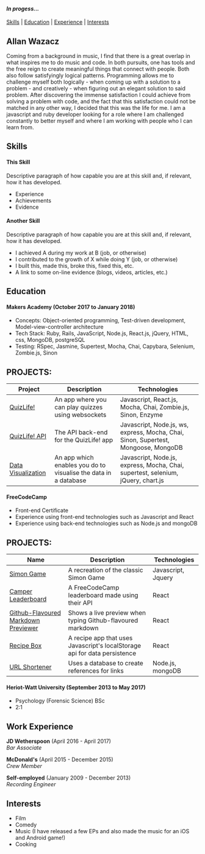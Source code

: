 #### *In progess...*

[Skills](#skills) | [Education](#education) | [Experience](#experience) | [Interests](#interests)

## Allan Wazacz

Coming from a background in music, I find that there is a great overlap in what inspires me to do music and code. In both pursuits, one has tools and the free reign to create meaningful things that connect with people. Both also follow satisfyingly logical patterns. Programming allows me to challenge myself both logically - when coming up with a solution to a problem - and creatively - when figuring out an elegant solution to said problem. After discovering the immense satisfaction I could achieve from solving a problem with code, and the fact that this satisfaction could not be matched in any other way, I decided that this was the life for me. I am a javascript and ruby developer looking for a role where I am challenged constantly to better myself and where I am working with people who I can learn from.

## <a name="skills">Skills</a>

#### This Skill

Descriptive paragraph of how capable you are at this skill and, if relevant, how it has developed.

- Experience
- Achievements
- Evidence

#### Another Skill

Descriptive paragraph of how capable you are at this skill and, if relevant, how it has developed.

- I achieved A during my work at B (job, or otherwise)
- I contributed to the growth of X while doing Y (job, or otherwise)
- I built this, made this, broke this, fixed this, etc.
- A link to some on-line evidence (blogs, videos, articles, etc.)

## <a name="education">Education</a>

#### Makers Academy (October 2017 to January 2018)

- Concepts: Object-oriented programming, Test-driven development, Model-view-controller architecture
- Tech Stack: Ruby, Rails, JavaScript, Node.js, React.js, jQuery, HTML, css, MongoDB, postgreSQL
- Testing: RSpec, Jasmine, Supertest, Mocha, Chai, Capybara, Selenium, Zombie.js, Sinon

## PROJECTS:

| Project | Description | Technologies |
| --- | --- | --- |
| [QuizLife!](https://github.com/cazwazacz/pub-quiz-app) | An app where you can play quizzes using websockets | Javascript, React.js, Mocha, Chai, Zombie.js, Sinon, Enzyme |
| [QuizLife! API](https://github.com/cazwazacz/pub-quiz-api) | The API back-end for the QuizLife! app | Javascript, Node.js, ws, express, Mocha, Chai, Sinon, Supertest, Mongoose, MongoDB |
| [Data Visualization](https://github.com/cazwazacz/Database-visualization) | An app which enables you do to visualise the data in a database | Javascript, Node.js, express, Mocha, Chai, supertest, selenium, jQuery, chart.js |

#### FreeCodeCamp

- Front-end Certificate
- Experience using front-end technologies such as Javascript and React
- Experience using back-end technologies such as Node.js and mongoDB

## PROJECTS:

Name | Description | Technologies
------------ | ------------- | ------------
[Simon Game](https://github.com/cazwazacz/Simon-Game/) | A recreation of the classic Simon Game | Javascript, Jquery
[Camper Leaderboard](https://github.com/cazwazacz/camper-leaderboard) | A FreeCodeCamp leaderboard made using their API | React
[Github-Flavoured Markdown Previewer](https://github.com/cazwazacz/github-markdown-previewer) | Shows a live preview when typing Github-flavoured markdown | React
[Recipe Box](https://github.com/cazwazacz/recipe-box) | A recipe app that uses Javascript's localStorage api for data persistence | React
[URL Shortener](https://github.com/cazwazacz/url-shortener/) | Uses a database to create references for links | Node.js, mongoDB

#### Heriot-Watt University (September 2013 to May 2017)

- Psychology (Forensic Science) BSc
- 2:1

## <a name="experience">Work Experience</a>

**JD Wetherspoon** (April 2016 - April 2017)   
*Bar Associate*  

**McDonald's** (April 2015 - December 2015)    
*Crew Member*

**Self-employed** (January 2009 - December 2013)   
*Recording Engineer*  

## <a name="interests">Interests</a>

 - Film
 - Comedy
 - Music (I have released a few EPs and also made the music for an iOS and Android game!)
 - Cooking
